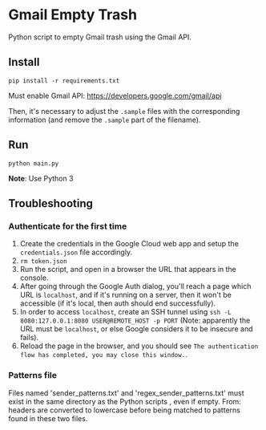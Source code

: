 # Gmail Empty Trash

Python script to empty Gmail trash using the Gmail API.

## Install

```shell
pip install -r requirements.txt
```

Must enable Gmail API: https://developers.google.com/gmail/api

Then, it's necessary to adjust the `.sample` files with the corresponding information (and remove the `.sample` part of the filename).

## Run

```shell
python main.py
```

**Note**: Use Python 3

## Troubleshooting

### Authenticate for the first time

1. Create the credentials in the Google Cloud web app and setup the `credentials.json` file accordingly.
2. `rm token.json`
3. Run the script, and open in a browser the URL that appears in the console.
4. After going through the Google Auth dialog, you'll reach a page which URL is `localhost`, and if it's running on a server, then it won't be accessible (if it's local, then auth should end successfully).
5. In order to access `localhost`, create an SSH tunnel using `ssh -L 8080:127.0.0.1:8080 USER@REMOTE_HOST -p PORT` (Note: apparently the URL must be `localhost`, or else Google considers it to be insecure and fails).
6. Reload the page in the browser, and you should see `The authentication flow has completed, you may close this window.`.

### Patterns file

Files named 'sender_patterns.txt' and 'regex_sender_patterns.txt' must exist in the same directory as the Python scripts , even if empty.
From: headers are converted to lowercase before being matched to patterns found in these two files.
